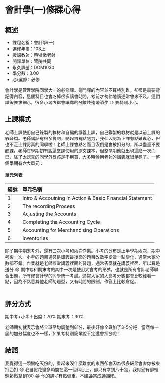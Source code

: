 # 會計學(一)修課心得
## 概述
- 課程名稱：會計學(一)
- 選修年度：108上
- 授課教師：蔡璧徽老師
- 開課單位：管院共同  
- 永久課號：DOM1030
- 學分數：3.00
- 必/選修：必修

會計學是管理學院同學大一的必修課。這門課的內容並不算特別難，卻都是需要背記得內容，這個科目也會吃掉很多讀書時間，考前才匆忙地讀通常會來不及。這們課很要求細心，很多小地方都會讓你的分數快速地消失
😢 要特別小心。
## 上課模式
老師上課使用自己錄製的教材和自編的講義上課，自己錄製的教材就是以前上課的影音檔。老師講話有很多贅詞，聽起來有點吃力，我個人認為上課有點難專心，但也不乏上課認真的同學啦！老師上課會點名而且沒倒是會被扣分的，所以盡量不要翹課。老師在學期初有說這堂課使用的原文課本，但整學期他就出現這麼一次而已，除了太認真的同學外應該是不用買，大多時候用老師的講義就很足夠了。一整個學期有六大單元：
#### 單元列表

編號 | 單元名稱
--------|:-----
1| Intro & Accoutning in Action & Basic Financial Statement
2| The recording Process
3| Adjusting the Accounts 
4| Completing the Accounting Cycle 
5| Accounting for Merchandising Operations 
6| Inventories 

除了期中期末考外，還有三次小考和兩次作業。小考的分布是上半學期兩次，期中考後一次。小考的題目通常是講義最後面的題目改數字或做一點變化，通常大家分數都不錯。作業就是老師課堂講義裡面的習題，通常答案就在講義裡面，所以算是送分 😄 期中考和期末考的其中一次是使用大會考的形式，也就是所有會計老師聯合出題，所有修會計學的同學統一考試。通常大家的大會考分數都會比較難看一點，因為不熟悉其他老師的題型，又有時間的限制，作答上比較倉促。<br/><br/>


## 評分方式

期中考+小考＋出席：70%
期末考：30%

老師期初就表示會將全班平均調整到81分，最後好像全班加了3-5分吧，當然每一屆的加分幅度也不一樣，如果考特別簡單說不定還會扣分呢！
## 結語

我覺得這一顆蠻吃天份的，看起來沒什麼難度的東西卻會因為很多細節會害你被東扣西扣 😅 我自認花蠻多時間在這一個科目上，卻只有拿到八十幾，我的室有卻輕輕鬆鬆拿到100 😂 他的課程有點偏重，不建議當成通識修。
